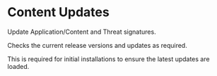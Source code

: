 # Content Updates

Update Application/Content and Threat signatures.

Checks the current release versions and updates as required.

This is required for initial installations to ensure the latest updates are loaded.

